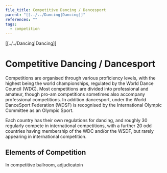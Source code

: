 ```yaml
---
file_title: Competitive Dancing / Dancesport
parent: "[[../../Dancing|Dancing]]"
references: ""
tags:
  - competition
---
```

[[../../Dancing|Dancing]]
# Competitive Dancing / Dancesport
Competitions are organised through various proficiency levels, with the highest being the world championships, regulated by the World Dance Council (WDC). Most competitions are divided into professional and amateur, though pro-am competitions sometimes also accompany professional competitions. In addition dancesport, under the World DanceSport Federation (WDSF) is recognised by the International Olympic Committee as an Olympic Sport.

Each country has their own regulations for dancing, and roughly 30 regularly compete in international competitions, with a further 20 odd countries having membership of the WDC and/or the WSDF, but rarely appearing in international competition.

## Elements of Competition
In competitive ballroom, adjudicatoin